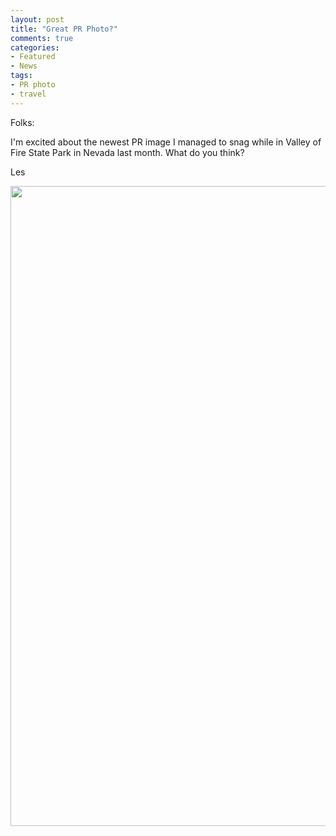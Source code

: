 ```yaml
---
layout: post
title: "Great PR Photo?"
comments: true
categories:
- Featured
- News
tags:
- PR photo
- travel
---
```

Folks:

I'm excited about the newest PR image I managed to snag while in Valley of Fire State Park in Nevada last month. What do you think?

Les

<a href="http://blog.lesterpickerphoto.com/wp-content/uploads/2011/11/2011-11-Zion_A_17276.jpg"><img class="size-full wp-image-1795" title="2011-11-Zion_A_17276" src="http://blog.lesterpickerphoto.com/wp-content/uploads/2011/11/2011-11-Zion_A_17276.jpg" alt="" width="768" height="1024"></a>